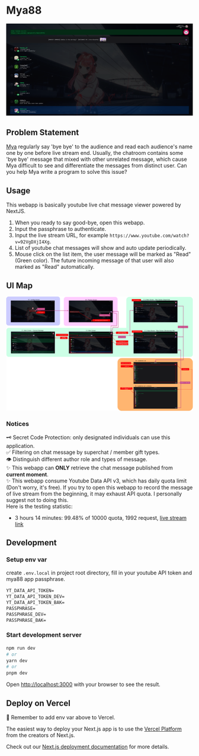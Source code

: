 # Mya88

![Alt text](./docs/preview.png)

## Problem Statement

[Mya](https://www.youtube.com/@mya_desu) regularly say 'bye bye' to the audience and read each audience's name one by one before live stream end. Usually, the chatroom contains some 'bye bye' message that mixed with other unrelated message, which cause Mya difficult to see and differentiate the messages from distinct user. Can you help Mya write a program to solve this issue?

## Usage

This webapp is basically youtube live chat message viewer powered by NextJS.

1. When you ready to say good-bye, open this webapp.
2. Input the passphrase to authenticate.
3. Input the live stream URL, for example `https://www.youtube.com/watch?v=92VgDXjI4Xg`.
4. List of youtube chat messages will show and auto update periodically.
5. Mouse click on the list item, the user message will be marked as "Read" (Green color). The future incoming message of that user will also marked as "Read" automatically.

## UI Map

![Mya88 UI Map](./docs/mya88-ui-map.png)

### Notices

🗝️ Secret Code Protection: only designated individuals can use this application.  
✅ Filtering on chat message by superchat / member gift types.  
👁️ Distinguish different author role and types of message.  
✨ This webapp can **ONLY** retrieve the chat message published from **current moment**.  
✨ This webapp consume Youtube Data API v3, which has daily quota limit (Don't worry, it's free). If you try to open this webapp to record the message of live stream from the beginning, it may exhaust API quota. I personally suggest not to doing this.  
Here is the testing statistic:

- 3 hours 14 minutes: 99.48% of 10000 quota, 1992 request, [live stream link](https://www.youtube.com/watch?v=X4JywMi7_Nw)

## Development

### Setup env var
create `.env.local` in project root directory, fill in your youtube API token and mya88 app passphrase.
```
YT_DATA_API_TOKEN=
YT_DATA_API_TOKEN_DEV=
YT_DATA_API_TOKEN_BAK=
PASSPHRASE=
PASSPHRASE_DEV=
PASSPHRASE_BAK=
```


### Start development server

```bash
npm run dev
# or
yarn dev
# or
pnpm dev
```


Open [http://localhost:3000](http://localhost:3000) with your browser to see the result.

## Deploy on Vercel

🚨 Remember to add env var above to Vercel.

The easiest way to deploy your Next.js app is to use the [Vercel Platform](https://vercel.com/new?utm_medium=default-template&filter=next.js&utm_source=create-next-app&utm_campaign=create-next-app-readme) from the creators of Next.js.

Check out our [Next.js deployment documentation](https://nextjs.org/docs/deployment) for more details.
